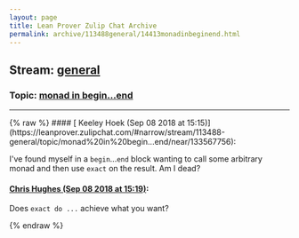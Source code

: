 ```yaml
---
layout: page
title: Lean Prover Zulip Chat Archive 
permalink: archive/113488general/14413monadinbeginend.html
---
```


## Stream: [general](https://leanprover-community.github.io/archive/113488general/index.html)
### Topic: [monad in begin...end](https://leanprover-community.github.io/archive/113488general/14413monadinbeginend.html)

---

<base href="https://leanprover.zulipchat.com">
{% raw %}
#### [ Keeley Hoek (Sep 08 2018 at 15:15)](https://leanprover.zulipchat.com/#narrow/stream/113488-general/topic/monad%20in%20begin...end/near/133567756):
<p>I've found myself in a <code>begin</code>...<code>end</code> block wanting to call some arbitrary monad and then use <code>exact</code> on the result. Am I dead?</p>

#### [ Chris Hughes (Sep 08 2018 at 15:19)](https://leanprover.zulipchat.com/#narrow/stream/113488-general/topic/monad%20in%20begin...end/near/133567870):
<p>Does <code>exact do ...</code> achieve what you want?</p>


{% endraw %}
